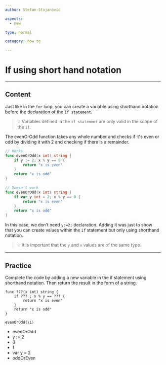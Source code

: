 ```yaml
---
author: Stefan-Stojanovic

aspects:
  - new

type: normal

category: how to

---
```


# If using short hand notation

---
## Content

Just like in the `for` loop, you can create a variable using shorthand notation before the declaration of the `if statement`.

> 💡 Variables defined in the `if statement` are only valid in the scope of the `if`. 

The evenOrOdd function takes any whole number and checks if it's even or odd by dividing it with 2 and checking if there is a remainder.

```go
// Works
func evenOrOdd(x int) string {
    if y := 2; x % y == 0 {
        return "x is even"
    }
    return "x is odd"
}

// Doesn't work
func evenOrOdd(x int) string {
    if var y int = 2; x % y == 0 {
        return "x is even"
    }
    return "x is odd"
}

```
In this case, we don't need `y:=2;` declaration. Adding it was just to show that you can create values within the `if` statement but only using shorthand notation. 

> 💡 It is important that the `y` and `x` values are of the same type.

---
## Practice

Complete the code by adding a new variable in the if statement using shorthand notation. Then return the result in the form of a string.

```golang
func ???(x int) string {
    if ??? ; x % y == ??? {
        return "x is even"
    }
    return "x is odd"
}

evenOrOdd(71)
```

* evenOrOdd
* y := 2
* 0
* 1
* var y = 2
* oddOrEven